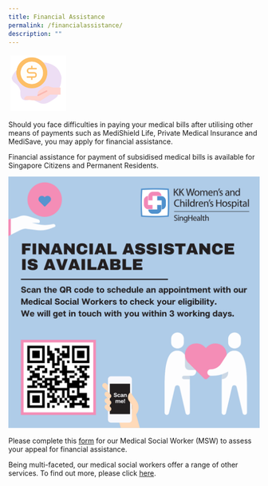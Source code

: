 ```yaml
---
title: Financial Assistance
permalink: /financialassistance/
description: ""
---
```

<img src="images/fa-new.png" style="vertical-align: middle; max-width: 22%; margin: 5px;">

Should you face difficulties in paying your medical bills after utilising other means of payments such as MediShield Life, Private Medical Insurance and MediSave, you may apply for financial assistance.

Financial assistance for payment of subsidised medical bills is available for Singapore Citizens and Permanent Residents.

<img src="images/wobble.png">

Please complete this [form](https://form.gov.sg/60e7e855be4d9200114abe87) for our Medical Social Worker (MSW) to assess your appeal for financial assistance.

Being multi-faceted, our medical social workers offer a range of other services. To find out more, please click [here](https://www.kkh.com.sg/patient-care/areas-of-care/allied-health-services/Pages/medical-social-work.aspx).